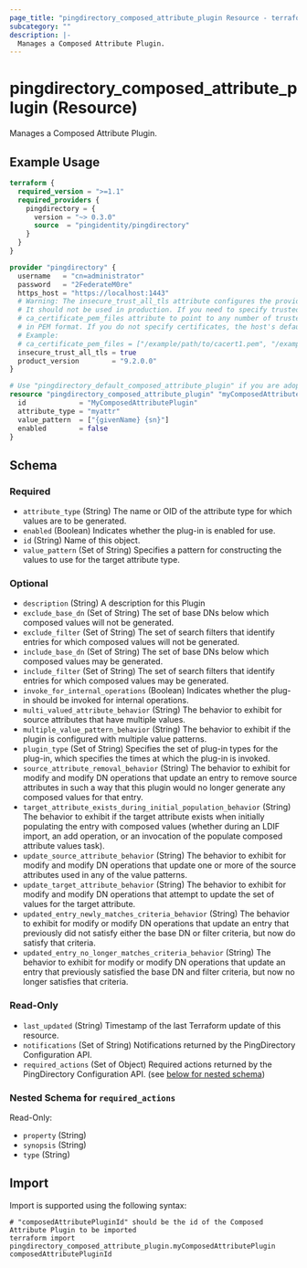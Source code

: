 ```yaml
---
page_title: "pingdirectory_composed_attribute_plugin Resource - terraform-provider-pingdirectory"
subcategory: ""
description: |-
  Manages a Composed Attribute Plugin.
---
```


# pingdirectory_composed_attribute_plugin (Resource)

Manages a Composed Attribute Plugin.

## Example Usage

```terraform
terraform {
  required_version = ">=1.1"
  required_providers {
    pingdirectory = {
      version = "~> 0.3.0"
      source  = "pingidentity/pingdirectory"
    }
  }
}

provider "pingdirectory" {
  username   = "cn=administrator"
  password   = "2FederateM0re"
  https_host = "https://localhost:1443"
  # Warning: The insecure_trust_all_tls attribute configures the provider to trust any certificate presented by the PingDirectory server.
  # It should not be used in production. If you need to specify trusted CA certificates, use the
  # ca_certificate_pem_files attribute to point to any number of trusted CA certificate files
  # in PEM format. If you do not specify certificates, the host's default root CA set will be used.
  # Example:
  # ca_certificate_pem_files = ["/example/path/to/cacert1.pem", "/example/path/to/cacert2.pem"]
  insecure_trust_all_tls = true
  product_version        = "9.2.0.0"
}

# Use "pingdirectory_default_composed_attribute_plugin" if you are adopting existing configuration from the PingDirectory server into Terraform
resource "pingdirectory_composed_attribute_plugin" "myComposedAttributePlugin" {
  id             = "MyComposedAttributePlugin"
  attribute_type = "myattr"
  value_pattern  = ["{givenName} {sn}"]
  enabled        = false
}
```

<!-- schema generated by tfplugindocs -->
## Schema

### Required

- `attribute_type` (String) The name or OID of the attribute type for which values are to be generated.
- `enabled` (Boolean) Indicates whether the plug-in is enabled for use.
- `id` (String) Name of this object.
- `value_pattern` (Set of String) Specifies a pattern for constructing the values to use for the target attribute type.

### Optional

- `description` (String) A description for this Plugin
- `exclude_base_dn` (Set of String) The set of base DNs below which composed values will not be generated.
- `exclude_filter` (Set of String) The set of search filters that identify entries for which composed values will not be generated.
- `include_base_dn` (Set of String) The set of base DNs below which composed values may be generated.
- `include_filter` (Set of String) The set of search filters that identify entries for which composed values may be generated.
- `invoke_for_internal_operations` (Boolean) Indicates whether the plug-in should be invoked for internal operations.
- `multi_valued_attribute_behavior` (String) The behavior to exhibit for source attributes that have multiple values.
- `multiple_value_pattern_behavior` (String) The behavior to exhibit if the plugin is configured with multiple value patterns.
- `plugin_type` (Set of String) Specifies the set of plug-in types for the plug-in, which specifies the times at which the plug-in is invoked.
- `source_attribute_removal_behavior` (String) The behavior to exhibit for modify and modify DN operations that update an entry to remove source attributes in such a way that this plugin would no longer generate any composed values for that entry.
- `target_attribute_exists_during_initial_population_behavior` (String) The behavior to exhibit if the target attribute exists when initially populating the entry with composed values (whether during an LDIF import, an add operation, or an invocation of the populate composed attribute values task).
- `update_source_attribute_behavior` (String) The behavior to exhibit for modify and modify DN operations that update one or more of the source attributes used in any of the value patterns.
- `update_target_attribute_behavior` (String) The behavior to exhibit for modify and modify DN operations that attempt to update the set of values for the target attribute.
- `updated_entry_newly_matches_criteria_behavior` (String) The behavior to exhibit for modify or modify DN operations that update an entry that previously did not satisfy either the base DN or filter criteria, but now do satisfy that criteria.
- `updated_entry_no_longer_matches_criteria_behavior` (String) The behavior to exhibit for modify or modify DN operations that update an entry that previously satisfied the base DN and filter criteria, but now no longer satisfies that criteria.

### Read-Only

- `last_updated` (String) Timestamp of the last Terraform update of this resource.
- `notifications` (Set of String) Notifications returned by the PingDirectory Configuration API.
- `required_actions` (Set of Object) Required actions returned by the PingDirectory Configuration API. (see [below for nested schema](#nestedatt--required_actions))

<a id="nestedatt--required_actions"></a>
### Nested Schema for `required_actions`

Read-Only:

- `property` (String)
- `synopsis` (String)
- `type` (String)

## Import

Import is supported using the following syntax:

```shell
# "composedAttributePluginId" should be the id of the Composed Attribute Plugin to be imported
terraform import pingdirectory_composed_attribute_plugin.myComposedAttributePlugin composedAttributePluginId
```